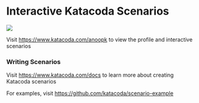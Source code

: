 # Interactive Katacoda Scenarios

[![](http://shields.katacoda.com/katacoda/anoopk/count.svg)](https://www.katacoda.com/anoopk "Get your profile on Katacoda.com")

Visit https://www.katacoda.com/anoopk to view the profile and interactive scenarios

### Writing Scenarios
Visit https://www.katacoda.com/docs to learn more about creating Katacoda scenarios

For examples, visit https://github.com/katacoda/scenario-example
